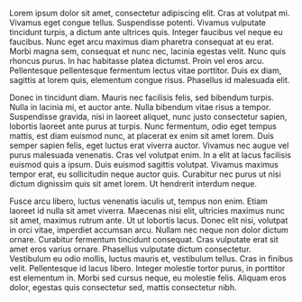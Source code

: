 Lorem ipsum dolor sit amet, consectetur adipiscing elit. Cras at volutpat mi. Vivamus eget congue tellus. Suspendisse potenti. Vivamus vulputate tincidunt turpis, a dictum ante ultrices quis. Integer faucibus vel neque eu faucibus. Nunc eget arcu maximus diam pharetra consequat at eu erat. Morbi magna sem, consequat et nunc nec, lacinia egestas velit. Nunc quis rhoncus purus. In hac habitasse platea dictumst. Proin vel eros arcu. Pellentesque pellentesque fermentum lectus vitae porttitor. Duis ex diam, sagittis at lorem quis, elementum congue risus. Phasellus id malesuada elit.

Donec in tincidunt diam. Mauris nec facilisis felis, sed bibendum turpis. Nulla in lacinia mi, et auctor ante. Nulla bibendum vitae risus a tempor. Suspendisse gravida, nisi in laoreet aliquet, nunc justo consectetur sapien, lobortis laoreet ante purus at turpis. Nunc fermentum, odio eget tempus mattis, est diam euismod nunc, at placerat ex enim sit amet lorem. Duis semper sapien felis, eget luctus erat viverra auctor. Vivamus nec augue vel purus malesuada venenatis. Cras vel volutpat enim. In a elit at lacus facilisis euismod quis a ipsum. Duis euismod sagittis volutpat. Vivamus maximus tempor erat, eu sollicitudin neque auctor quis. Curabitur nec purus ut nisi dictum dignissim quis sit amet lorem. Ut hendrerit interdum neque.

Fusce arcu libero, luctus venenatis iaculis ut, tempus non enim. Etiam laoreet id nulla sit amet viverra. Maecenas nisi elit, ultricies maximus nunc sit amet, maximus rutrum ante. Ut ut lobortis lacus. Donec elit nisi, volutpat in orci vitae, imperdiet accumsan arcu. Nullam nec neque non dolor dictum ornare. Curabitur fermentum tincidunt consequat. Cras vulputate erat sit amet eros varius ornare. Phasellus vulputate dictum consectetur. Vestibulum eu odio mollis, luctus mauris et, vestibulum tellus. Cras in finibus velit. Pellentesque id lacus libero. Integer molestie tortor purus, in porttitor est elementum in. Morbi sed cursus neque, eu molestie felis. Aliquam eros dolor, egestas quis consectetur sed, mattis consectetur nibh.

